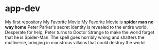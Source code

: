 # app-dev
My first repository
My Favorite Movie 
My Favorite Movie is **spider man no way home** Peter Parker's secret identity is revealed to the entire world. Desperate for help, Peter turns to Doctor Strange to make the world forget that he is Spider-Man. The spell goes horribly wrong and shatters the multiverse, bringing in monstrous villains that could destroy the world 
